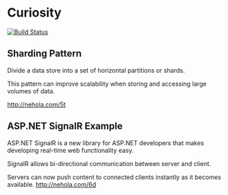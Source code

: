 # Curiosity
[![Build Status](https://travis-ci.org/raul-arrieta/curiosity.svg?branch=Sharding-Pattern)](https://travis-ci.org/raul-arrieta/curiosity)
## Sharding Pattern
Divide a data store into a set of horizontal partitions or shards. 

This pattern can improve scalability when storing and accessing large volumes of data.

http://nehola.com/5t

## ASP.NET SignalR Example
ASP.NET SignalR is a new library for ASP.NET developers that makes developing real-time web functionality easy.

SignalR allows bi-directional communication between server and client. 

Servers can now push content to connected clients instantly as it becomes available. 
http://nehola.com/6d
